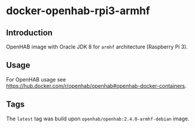 # docker-openhab-rpi3-armhf

## Introduction

OpenHAB image with Oracle JDK 8 for `armhf` architecture (Raspberry Pi 3).

## Usage

For OpenHAB usage see https://hub.docker.com/r/openhab/openhab#openhab-docker-containers.

## Tags

The `latest` tag was build upon `openhab/openhab:2.4.0-armhf-debian` image.

